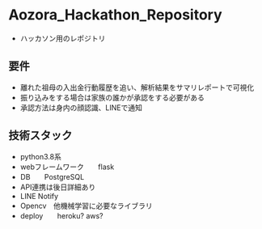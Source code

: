 # Aozora_Hackathon_Repository
- ハッカソン用のレポジトリ
## 要件
- 離れた祖母の入出金行動履歴を追い、解析結果をサマリレポートで可視化
- 振り込みをする場合は家族の誰かが承認をする必要がある
- 承認方法は身内の顔認識、LINEで通知
## 技術スタック
- python3.8系
- webフレームワーク　　flask
- DB　　PostgreSQL
- API連携は後日詳細あり
- LINE Notify
- Opencv　他機械学習に必要なライブラリ
- deploy　　heroku? aws?
